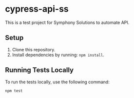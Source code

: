 # cypress-api-ss

This is a test project for Symphony Solutions to automate API.

## Setup

1. Clone this repository.
2. Install dependencies by running: `npm install`.

## Running Tests Locally

To run the tests locally, use the following command:

```bash
npm test
